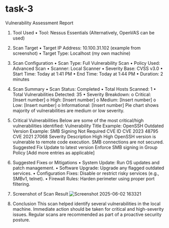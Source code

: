 # task-3

Vulnerability Assessment Report 
1. Tool Used 
• Tool: Nessus Essentials 
(Alternatively, OpenVAS can be used) 
2. Scan Target 
• Target IP Address: 10.100.31.102 (example from screenshot) 
• Target Type: Localhost (my own machine) 
3. Scan Configuration 
• Scan Type: Full Vulnerability Scan 
• Policy Used: Advanced Scan 
• Scanner: Local Scanner 
• Severity Base: CVSS v3.0 
• Start Time: Today at 1:41 PM 
• End Time: Today at 1:44 PM 
• Duration: 2 minutes 
4. Scan Summary 
• Scan Status: Completed 
• Total Hosts Scanned: 1 
• Total Vulnerabilities Detected: 35 
• Severity Breakdown: 
o Critical: [Insert number] 
o High: [Insert number] 
o Medium: [Insert number] 
o Low: [Insert number] 
o Informational: [Insert number] 
Pie chart shows majority of vulnerabilities are medium or low severity. 
5. Critical Vulnerabilities 
Below are some of the most critical/high vulnerabilities identified: 
Vulnerability Title 
Example: OpenSSH 
Outdated Version 
Example: SMB Signing 
Not Required 
CVE ID 
CVE
2023
48795 
CVE
2021
27068 
Severity Description 
High 
High 
OpenSSH version is 
vulnerable to remote code 
execution. 
SMB connections are not 
secured. 
Suggested Fix 
Update to latest 
version 
Enforce SMB 
signing in Group 
Policy 
[Add more entries as 
applicable]     
6. Suggested Fixes or Mitigations 
• System Update: Run OS updates and patch management. 
• Software Upgrade: Upgrade any flagged outdated services. 
• Configuration Fixes: Disable or restrict risky services (e.g., SMBv1, telnet). 
• Firewall Rules: Harden perimeter using proper port filtering. 
7. Screenshot of Scan Result
   ![Screenshot 2025-06-02 163321](https://github.com/user-attachments/assets/c9ae65cc-c900-48c6-b501-4d4a47ffe396)

9. Conclusion 
This scan helped identify several vulnerabilities in the local machine. Immediate action 
should be taken for critical and high-severity issues. Regular scans are recommended as part 
of a proactive security posture.
